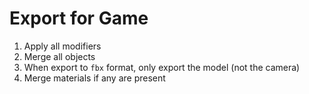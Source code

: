 # Export for Game

1. Apply all modifiers
2. Merge all objects
3. When export to `fbx` format, only export the model (not the camera)
4. Merge materials if any are present
